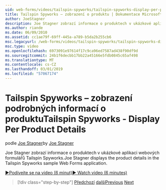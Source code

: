 ```yaml
---
uid: web-forms/videos/tailspin-spyworks/tailspin-spyworks-display-per-product-details
title: Tailspin Spyworks – zobrazení o produktu | Dokumentace Microsoftu
author: JoeStagner
description: Joe Stagner zobrazí informace o produktech v ukázkové aplikaci webových formulářů Tailspin Spyworks.
ms.author: riande
ms.date: 06/09/2010
ms.assetid: cc1ae79f-69ff-445a-a789-b5da2b255cb6
msc.legacyurl: /web-forms/videos/tailspin-spyworks/tailspin-spyworks-display-per-product-details
msc.type: video
ms.openlocfilehash: 6973091e97614f17c9ca96ed7587ad438f90df9d
ms.sourcegitcommit: 24b1f6decbb17bb22a45166e5fdb0845c65af498
ms.translationtype: MT
ms.contentlocale: cs-CZ
ms.lasthandoff: 03/01/2019
ms.locfileid: "57067174"
---
```

<a name="tailspin-spyworks---display-per-product-details"></a><span data-ttu-id="fe17a-103">Tailspin Spyworks – zobrazení podrobných informací o produktu</span><span class="sxs-lookup"><span data-stu-id="fe17a-103">Tailspin Spyworks - Display Per Product Details</span></span>
====================
<span data-ttu-id="fe17a-104">podle [Joe Stagner](https://github.com/JoeStagner)</span><span class="sxs-lookup"><span data-stu-id="fe17a-104">by [Joe Stagner](https://github.com/JoeStagner)</span></span>

<span data-ttu-id="fe17a-105">Joe Stagner zobrazí informace o produktech v ukázkové aplikaci webových formulářů Tailspin Spyworks.</span><span class="sxs-lookup"><span data-stu-id="fe17a-105">Joe Stagner displays the product details in the Tailspin Spyworks sample Web Forms application.</span></span>

[<span data-ttu-id="fe17a-106">&#9654;Podívejte se na video (6 minut)</span><span class="sxs-lookup"><span data-stu-id="fe17a-106">&#9654; Watch video (6 minutes)</span></span>](https://channel9.msdn.com/Blogs/ASP-NET-Site-Videos/tailspin-spyworks-display-per-product-details)

> [!div class="step-by-step"]
> <span data-ttu-id="fe17a-107">[Předchozí](tailspin-spyworks-display-the-product-list.md)
> [další](tailspin-spyworks-adding-items-to-the-shopping-cart.md)</span><span class="sxs-lookup"><span data-stu-id="fe17a-107">[Previous](tailspin-spyworks-display-the-product-list.md)
[Next](tailspin-spyworks-adding-items-to-the-shopping-cart.md)</span></span>
